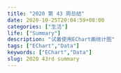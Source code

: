 ```yaml
---
title: "2020 第 43 周总结"
date: 2020-10-25T20:04:59+08:00
categories: ["生活"]
life: ["Summary"]
description: "试着使用EChart画统计图"
tags: ["EChart","Data"]
keywords: ["EChart","Data"]
slug: 2020 43rd summary
---
```


